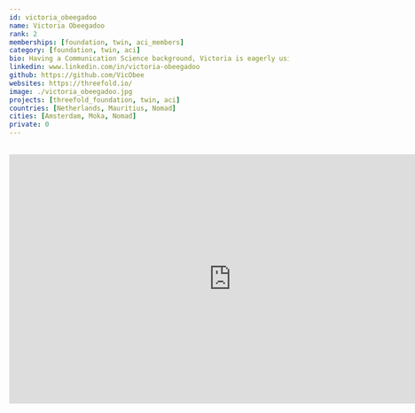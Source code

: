 ```yaml
---
id: victoria_obeegadoo
name: Victoria Obeegadoo
rank: 2
memberships: [foundation, twin, aci_members]
category: [foundation, twin, aci]
bio: Having a Communication Science background, Victoria is eagerly using her skill set within the communication team at ThreeFold. She has always been seeking to ‘do good’, whether it concerns working for the environment, animals, or people. Victoria is indeed a strong advocate for the preservation and protection of environmental, human and animal rights. Taking a political science stance throughout her Master programme specializing in Global Environmental Governance, Sustainability & Climate Change, she gained a better understanding of the way societies work, the urgency of the climate crisis, how to actually spark change and take concrete action. She envisions for the future a more egalitarian society, one which lives in greater harmony with the environment and that has an inclusive economic system. Victoria craves being a part of making this world of ours a better place, and is excited to start with changing the internet and how we use it with the organization!
linkedin: www.linkedin.com/in/victoria-obeegadoo
github: https://github.com/VicObee
websites: https://threefold.io/
image: ./victoria_obeegadoo.jpg
projects: [threefold_foundation, twin, aci]
countries: [Netherlands, Mauritius, Nomad]
cities: [Amsterdam, Moka, Nomad]
private: 0
---
```


<BR>
<div class="aspect-w-16 aspect-h-9">
<iframe src="https://player.vimeo.com/video/607456068?h=64c911d55f" width="800" height="450" frameborder="0" allow="autoplay; fullscreen" allowfullscreen></iframe>
</div>
<BR>
